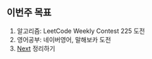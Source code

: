 ## 이번주 목표

1. 알고리즘: LeetCode Weekly Contest 225 도전
2. 영어공부: 네이버영어, 말해보카 도전
3. [Next](https://github.com/Road-of-CODEr/we-hate-js/blob/master/Front-End/Next.js/routing/shallowRouting.md) 정리하기
